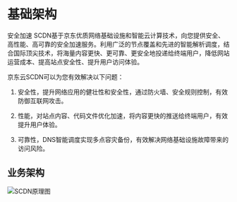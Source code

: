 # 基础架构

安全加速 SCDN基于京东优质网络基础设施和智能云计算技术，向您提供安全、高性能、高可靠的安全加速服务。利用广泛的节点覆盖和先进的智能解析调度，结合国际顶尖技术，将海量内容更快、更可靠、更安全地投递给终端用户，降低网站运营成本、提高站点安全性、提升用户访问体验。


京东云SCDN可以为您有效解决以下问题：

1)  安全性，提升网络应用的健壮性和安全性，通过防火墙、安全规则控制，有效防御互联网攻击。

2)  性能，对站点内容、代码文件优化加速，将内容更快的推送给终端用户，有效提升用户体验。

3)  可靠性，DNS智能调度实现多点容灾备份，有效解决网络基础设施故障带来的访问风险。

## 业务架构

![SCDN原理图](https://github.com/jdcloudcom/cn/edit/image/SCDN/SCDN-BI.png)
